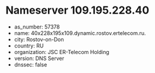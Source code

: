 # Nameserver 109.195.228.40

* as_number: 57378
* name: 40x228x195x109.dynamic.rostov.ertelecom.ru.
* city: Rostov-on-Don
* country: RU
* organization: JSC ER-Telecom Holding
* version: DNS Server
* dnssec: false
